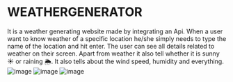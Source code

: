 # WEATHERGENERATOR
It is a weather generating website made by integrating an Api. When a user want to know weather of a specific location he/she simply needs to type the name of the location and hit enter. The user can see all details related to weather on their screen.
Apart from weather it also tell whether it is sunny ☀️ or raining 🌦️. It also tells about the wind speed, humidity and everything.
![image](https://github.com/user-attachments/assets/0da5df77-19cc-4cb1-9563-a2a8db2b04f9)
![image](https://github.com/user-attachments/assets/faa6e5a6-56c3-4b92-b20a-81c2bc4069e8)
![image](https://github.com/user-attachments/assets/05f311cf-6a8a-4c1f-a527-3fadc865483c)
